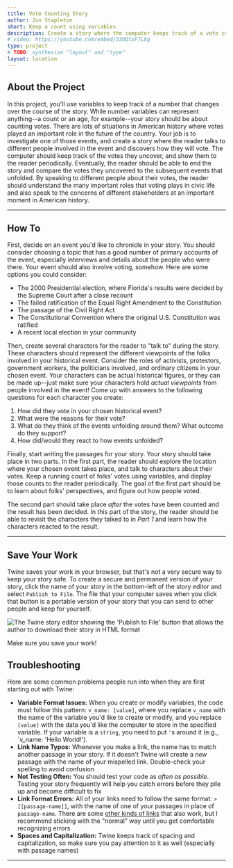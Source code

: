 ```yaml
---
title: Vote Counting Story
author: Jon Stapleton
short: Keep a count using variables
description: Create a story where the computer keeps track of a vote count during an important election in American history. Explore the viewpoints of the people who participated, and learn about their reactions to how events unfolded.
# video: https://youtube.com/embed/33OQtxF7L8g
type: project
# TODO: synthesize "layout" and "type"
layout: location
---
```


## About the Project

In this project, you'll use variables to keep track of a number that changes over the course of the story. While number variables can represent anything--a count or an age, for example--your story should be about counting votes. There are lots of situations in American history where votes played an important role in the future of the country. Your job is to investigate one of those events, and create a story where the reader talks to different people involved in the event and discovers how they will vote. The computer should keep track of the votes they uncover, and show them to the reader periodically. Eventually, the reader should be able to end the story and compare the votes they uncovered to the subsequent events that unfolded. By speaking to different people about their votes, the reader should understand the many important roles that voting plays in civic life and also speak to the concerns of different stakeholders at an important moment in American history.

---

## How To

First, decide on an event you'd like to chronicle in your story. You should consider choosing a topic that has a good number of primary accounts of the event, especially interviews and details about the people who were there. Your event should also involve voting, somehow. Here are some options you could consider:

* The 2000 Presidential election, where Florida's results were decided by the Supreme Court after a close recount 
* The failed ratification of the Equal Right Amendment to the Constitution
* The passage of the Civil Right Act
* The Constitutional Convention where the original U.S. Constitution was ratified
* A recent local election in your community

Then, create several characters for the reader to "talk to" during the story. These characters should represent the different viewpoints of the folks involved in your historical event. Consider the roles of activists, protestors, government workers, the politicians involved, and ordinary citizens in your chosen event. Your characters can be actual historical figures, or they can be made up--just make sure your characters hold *actual viewpoints* from people involved in the event! Come up with answers to the following questions for each character you create:

1. How did they vote in your chosen historical event?
2. What were the reasons for their vote?
3. What do they think of the events unfolding around them? What outcome do they support?
4. How did/would they react to how events unfolded?

Finally, start writing the passages for your story. Your story should take place in two parts. In the first part, the reader should explore the location where your chosen event takes place, and talk to characters about their votes. Keep a running count of folks' votes using variables, and display those counts to the reader periodically. The goal of the first part should be to learn about folks' perspectives, and figure out how people voted.

The second part should take place *after* the votes have been counted and the result has been decided. In this part of the story, the reader should be able to revisit the characters they talked to in *Part 1* and learn how the characters reacted to the result.

---

## Save Your Work

Twine saves your work in your browser, but that's not a very secure way to keep your story safe. To create a secure and permanent version of your story, click the name of your story in the bottom-left of the story editor and select `Publish to File`. The file that your computer saves when you click that button is a portable version of your story that you can send to other people and keep for yourself.

![The Twine story editor showing the 'Publish to File' button that allows the author to download their story in HTML format](/publish-to-file.png)

Make sure you save your work!

## Troubleshooting

Here are some common problems people run into when they are first starting out with Twine:

* **Variable Format Issues:** When you create or modify variables, the code must follow this pattern: `v_name: [value]`, where you replace `v_name` with the name of the variable you'd like to create or modify, and you replace `[value]` with the data you'd like the computer to store in the specified variable. If your variable is a `string`, you need to put `'`s around it (e.g., `v_name: 'Hello World!').
* **Link Name Typos:** Whenever you make a link, the name has to match another passage in your story. If it doesn't Twine will create a *new* passage with the name of your mispelled link. Double-check your spelling to avoid confusion
* **Not Testing Often:** You should test your code as *often as possible*. Testing your story frequently will help you catch errors before they pile up and become difficult to fix
* **Link Format Errors:** All of your links need to follow the same format: `> [[passage-name]]`, with the name of one of your passages in place of `passage-name`. There are some [other kinds of links](https://klembot.github.io/chapbook/guide/text-and-links/simple-links.html) that also work, but I recommend sticking with the "normal" way until you get comfortable recognizing errors
* **Spaces and Capitalization:** Twine keeps track of spacing and capitalization, so make sure you pay attention to it as well (especially with passage names)

---